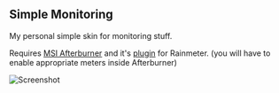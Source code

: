 ## Simple Monitoring

My personal simple skin for monitoring stuff.

Requires [MSI Afterburner](https://www.msi.com/page/afterburner) and it's [plugin](https://forums.guru3d.com/threads/rainmeter-plugin-for-msi-afterburner.319558/) for Rainmeter.
(you will have to enable appropriate meters inside Afterburner)

![Screenshot](https://i.imgur.com/jg1snzo.png)
